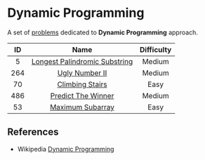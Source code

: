 # Dynamic Programming

A set of [problems](https://leetcode.com/tag/dynamic-programming/) dedicated to **Dynamic Programming** approach.

|  ID   |                                             Name                                              | Difficulty |
| :---: | :-------------------------------------------------------------------------------------------: | :--------: |
|   5   | [Longest Palindromic Substring](https://leetcode.com/problems/longest-palindromic-substring/) |   Medium   |
|  264  |                [Ugly Number II](https://leetcode.com/problems/ugly-number-ii/)                |   Medium   |
|  70   |               [Climbing Stairs](https://leetcode.com/problems/climbing-stairs/)               |    Easy    |
|  486  |            [Predict The Winner](https://leetcode.com/problems/predict-the-winner/)            |   Medium   |
|  53   |              [Maximum Subarray](https://leetcode.com/problems/maximum-subarray/)              |    Easy    |

## References

* Wikipedia [Dynamic Programming](https://en.wikipedia.org/wiki/Dynamic_programming)